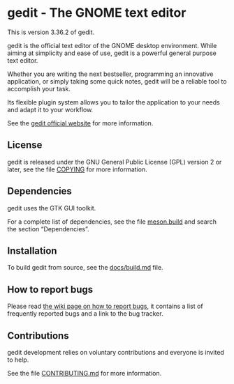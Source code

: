 gedit - The GNOME text editor
=============================

This is version 3.36.2 of gedit.

gedit is the official text editor of the GNOME desktop environment.
While aiming at simplicity and ease of use, gedit is a powerful general
purpose text editor.

Whether you are writing the next bestseller, programming an innovative
application, or simply taking some quick notes, gedit will be a reliable
tool to accomplish your task.

Its flexible plugin system allows you to tailor the application to your
needs and adapt it to your workflow.

See the [gedit official website](https://wiki.gnome.org/Apps/Gedit) for
more information.

License
-------

gedit is released under the GNU General Public License (GPL) version 2 or
later, see the file [COPYING](COPYING) for more information.

Dependencies
------------

gedit uses the GTK GUI toolkit.

For a complete list of dependencies, see the file [meson.build](meson.build) and
search the section “Dependencies”.

Installation
------------

To build gedit from source, see the [docs/build.md](docs/build.md) file.

How to report bugs
------------------

Please read
[the wiki page on how to report bugs](https://wiki.gnome.org/Apps/Gedit/ReportingBugs),
it contains a list of frequently reported bugs and a link to the bug
tracker.

Contributions
-------------

gedit development relies on voluntary contributions and everyone is invited
to help.

See the file [CONTRIBUTING.md](CONTRIBUTING.md) for more information.
